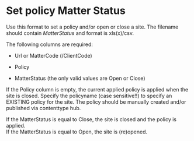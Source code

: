 # Set policy Matter Status

Use this format to set a policy and/or open or close a site. The filename should contain *MatterStatus* and format is xls(x)/csv.

The following columns are required:

- Url or MatterCode (/ClientCode)

- Policy

- MatterStatus (the only valid values are Open or Close)

If the Policy column is empty, the current applied policy is applied when the site is closed. Specify the policyname (case sensitive!!) to specify an EXISTING policy for the site. The policy should be manually created and/or published via contenttype hub.

If the MatterStatus is equal to Close, the site is closed and the policy is applied.\
If the MatterStatus is equal to Open, the site is (re)opened.
